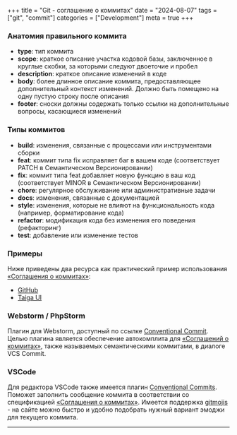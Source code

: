 +++
title = "Git - соглашение о коммитах"
date = "2024-08-07"
tags = ["git", "commit"]
categories = ["Development"]
meta = true
+++

### Анатомия правильного коммита

* **type**: тип коммита
* **scope**: краткое описание участка кодовой базы, заключенное в круглые скобки, за которыми следуют двоеточие и пробел
* **description**: краткое описание изменений в коде
* **body**: более длинное описание коммита, предоставляющее дополнительный контекст изменений. Должно быть помещено на одну пустую строку после описания
* **footer**: сноски должны содержать только ссылки на дополнительные вопросы, касающиеся изменений

### Типы коммитов

* **build**: изменения, связанные с процессами или инструментами сборки
* **feat**: коммит типа fix исправляет баг в вашем коде (соответствует PATCH в Cемантическом Версионировании)
* **fix**: коммит типа feat добавляет новую функцию в ваш код (соответствует MINOR в Cемантическом Версионировании)
* **chore**: регулярное обслуживание или административные задачи
* **docs**: изменения, связанные с документацией
* **style**: изменения, которые не влияют на функциональность кода (например, форматирование кода)
* **refactor**: модификация кода без изменения его поведения (рефакторинг)
* **test**: добавление или изменение тестов

### Примеры

Ниже приведены два ресурса как практический пример использования [«Соглашения о коммитах»][1]:

* [GitHub](https://github.com/conventional-commits/conventionalcommits.org/commits/master/)
* [Taiga UI](https://github.com/taiga-family/taiga-ui/commits/main/)

### Webstorm / PhpStorm

Плагин для Webstorm, доступный по ссылке [Conventional Commit](https://plugins.jetbrains.com/plugin/13389-conventional-commit). Целью плагина является обеспечение автокомплита для [«Соглашений о коммитах»][1], также называемых семантическими коммитами, в диалоге VCS Commit.

### VSCode

Для редактора VSCode также имеется плагин [Conventional Commits](https://marketplace.visualstudio.com/items?itemName=vivaxy.vscode-conventional-commits). Поможет заполнить сообщение коммита в соответствии со спецификацией [«Соглашения о коммитах»][1]. Имеется поддержка [gitmojis][2] - на сайте можно быстро и удобно подобрать нужный вариант эмоджи для текущего коммита.

***

[1]: https://www.conventionalcommits.org/ru/v1.0.0 "Соглашение о коммитах"
[2]: https://gitmoji.dev "An emoji guide for your commit messages"